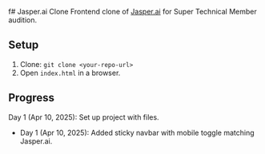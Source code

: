 f# Jasper.ai Clone
Frontend clone of [Jasper.ai](https://www.jasper.ai/) for Super Technical Member audition.
## Setup
1. Clone: `git clone <your-repo-url>`
2. Open `index.html` in a browser.
## Progress
Day 1 (Apr 10, 2025): Set up project with files.
- Day 1 (Apr 10, 2025): Added sticky navbar with mobile toggle matching Jasper.ai.


